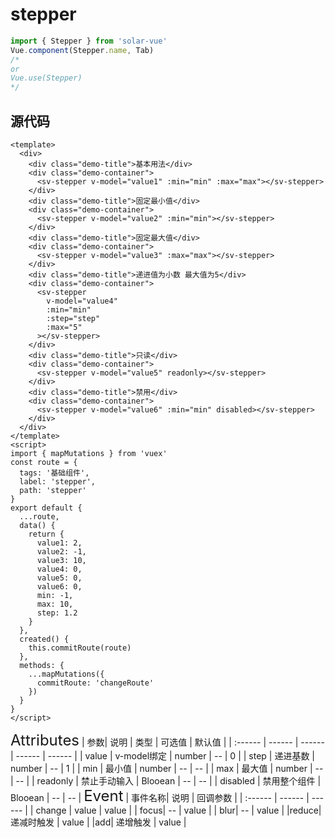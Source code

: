 # stepper

```javascript
import { Stepper } from 'solar-vue'
Vue.component(Stepper.name, Tab)
/*
or
Vue.use(Stepper)
*/
```

## 源代码

```vue
<template>
  <div>
    <div class="demo-title">基本用法</div>
    <div class="demo-container">
      <sv-stepper v-model="value1" :min="min" :max="max"></sv-stepper>
    </div>
    <div class="demo-title">固定最小值</div>
    <div class="demo-container">
      <sv-stepper v-model="value2" :min="min"></sv-stepper>
    </div>
    <div class="demo-title">固定最大值</div>
    <div class="demo-container">
      <sv-stepper v-model="value3" :max="max"></sv-stepper>
    </div>
    <div class="demo-title">递进值为小数 最大值为5</div>
    <div class="demo-container">
      <sv-stepper
        v-model="value4"
        :min="min"
        :step="step"
        :max="5"
      ></sv-stepper>
    </div>
    <div class="demo-title">只读</div>
    <div class="demo-container">
      <sv-stepper v-model="value5" readonly></sv-stepper>
    </div>
    <div class="demo-title">禁用</div>
    <div class="demo-container">
      <sv-stepper v-model="value6" :min="min" disabled></sv-stepper>
    </div>
  </div>
</template>
<script>
import { mapMutations } from 'vuex'
const route = {
  tags: '基础组件',
  label: 'stepper',
  path: 'stepper'
}
export default {
  ...route,
  data() {
    return {
      value1: 2,
      value2: -1,
      value3: 10,
      value4: 0,
      value5: 0,
      value6: 0,
      min: -1,
      max: 10,
      step: 1.2
    }
  },
  created() {
    this.commitRoute(route)
  },
  methods: {
    ...mapMutations({
      commitRoute: 'changeRoute'
    })
  }
}
</script>
```

<ClientOnly>
<font size=5>Attributes</font>
| 参数| 说明 | 类型 | 可选值 | 默认值 |
| :------ | ------ | ------ | ------ | ------ |
| value | v-model绑定 | number | -- | 0 |
| step | 递进基数 | number | -- | 1 |
| min | 最小值 | number | -- | -- |
| max | 最大值 | number | -- | -- |
| readonly | 禁止手动输入 | Blooean | -- | -- |
| disabled | 禁用整个组件 | Blooean | -- | -- |
</ClientOnly>

<ClientOnly>
<font size=5>Event</font>
| 事件名称| 说明 | 回调参数 |
| :------ | ------ | ------ |
| change | value  | value |
| focus| -- | value |
| blur| -- | value |
|reduce| 递减时触发 | value |
|add| 递增触发 | value |
</ClientOnly>
